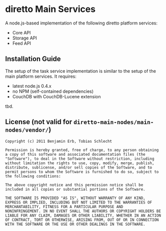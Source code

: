 # diretto Main Services

A node.js-based implementation of the following diretto platform services: 

 - Core API
 - Storage API
 - Feed API

## Installation Guide

The setup of the task service implementation is similar to the setup of the main platform services. It requires: 

 - latest node.js 0.4.x
 - no NPM (self-contained dependencies)
 - CouchDB with CouchDB-Lucene extension


tbd.

## License (not valid for `diretto-main-nodes/main-nodes/vendor/`)

	Copyright (c) 2011 Benjamin Erb, Tobias Schlecht

	Permission is hereby granted, free of charge, to any person obtaining
	a copy of this software and associated documentation files (the
	"Software"), to deal in the Software without restriction, including
	without limitation the rights to use, copy, modify, merge, publish,
	distribute, sublicense, and/or sell copies of the Software, and to
	permit persons to whom the Software is furnished to do so, subject to
	the following conditions:

	The above copyright notice and this permission notice shall be
	included in all copies or substantial portions of the Software.

	THE SOFTWARE IS PROVIDED "AS IS", WITHOUT WARRANTY OF ANY KIND,
	EXPRESS OR IMPLIED, INCLUDING BUT NOT LIMITED TO THE WARRANTIES OF
	MERCHANTABILITY, FITNESS FOR A PARTICULAR PURPOSE AND
	NONINFRINGEMENT. IN NO EVENT SHALL THE AUTHORS OR COPYRIGHT HOLDERS BE
	LIABLE FOR ANY CLAIM, DAMAGES OR OTHER LIABILITY, WHETHER IN AN ACTION
	OF CONTRACT, TORT OR OTHERWISE, ARISING FROM, OUT OF OR IN CONNECTION
	WITH THE SOFTWARE OR THE USE OR OTHER DEALINGS IN THE SOFTWARE.


